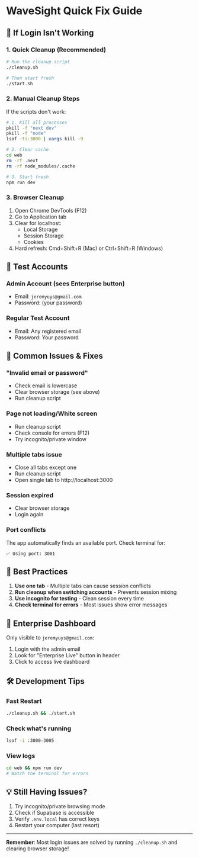 # WaveSight Quick Fix Guide

## 🚨 If Login Isn't Working

### 1. Quick Cleanup (Recommended)
```bash
# Run the cleanup script
./cleanup.sh

# Then start fresh
./start.sh
```

### 2. Manual Cleanup Steps
If the scripts don't work:

```bash
# 1. Kill all processes
pkill -f "next dev"
pkill -f "node"
lsof -ti:3000 | xargs kill -9

# 2. Clear cache
cd web
rm -rf .next
rm -rf node_modules/.cache

# 3. Start fresh
npm run dev
```

### 3. Browser Cleanup
1. Open Chrome DevTools (F12)
2. Go to Application tab
3. Clear for localhost:
   - Local Storage
   - Session Storage  
   - Cookies
4. Hard refresh: Cmd+Shift+R (Mac) or Ctrl+Shift+R (Windows)

## 🔑 Test Accounts

### Admin Account (sees Enterprise button)
- Email: `jeremyuys@gmail.com`
- Password: (your password)

### Regular Test Account
- Email: Any registered email
- Password: Your password

## 🎯 Common Issues & Fixes

### "Invalid email or password"
- Check email is lowercase
- Clear browser storage (see above)
- Run cleanup script

### Page not loading/White screen
- Run cleanup script
- Check console for errors (F12)
- Try incognito/private window

### Multiple tabs issue
- Close all tabs except one
- Run cleanup script
- Open single tab to http://localhost:3000

### Session expired
- Clear browser storage
- Login again

### Port conflicts
The app automatically finds an available port. Check terminal for:
```
✅ Using port: 3001
```

## 🚀 Best Practices

1. **Use one tab** - Multiple tabs can cause session conflicts
2. **Run cleanup when switching accounts** - Prevents session mixing
3. **Use incognito for testing** - Clean session every time
4. **Check terminal for errors** - Most issues show error messages

## 📝 Enterprise Dashboard

Only visible to `jeremyuys@gmail.com`:
1. Login with the admin email
2. Look for "Enterprise Live" button in header
3. Click to access live dashboard

## 🛠️ Development Tips

### Fast Restart
```bash
./cleanup.sh && ./start.sh
```

### Check what's running
```bash
lsof -i :3000-3005
```

### View logs
```bash
cd web && npm run dev
# Watch the terminal for errors
```

## 💡 Still Having Issues?

1. Try incognito/private browsing mode
2. Check if Supabase is accessible
3. Verify `.env.local` has correct keys
4. Restart your computer (last resort)

---

**Remember**: Most login issues are solved by running `./cleanup.sh` and clearing browser storage!